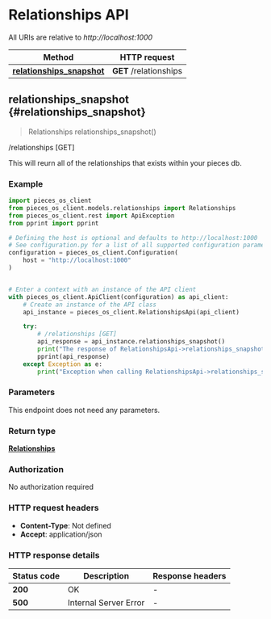 # Relationships API

All URIs are relative to *http://localhost:1000*

Method | HTTP request
------------- | -------------
[**relationships_snapshot**](RelationshipsApi#relationships_snapshot) | **GET** /relationships


## **relationships_snapshot** {#relationships_snapshot}
> Relationships relationships_snapshot()

/relationships [GET]

This will reurn all of the relationships that exists within your pieces db.

### Example


```python
import pieces_os_client
from pieces_os_client.models.relationships import Relationships
from pieces_os_client.rest import ApiException
from pprint import pprint

# Defining the host is optional and defaults to http://localhost:1000
# See configuration.py for a list of all supported configuration parameters.
configuration = pieces_os_client.Configuration(
    host = "http://localhost:1000"
)


# Enter a context with an instance of the API client
with pieces_os_client.ApiClient(configuration) as api_client:
    # Create an instance of the API class
    api_instance = pieces_os_client.RelationshipsApi(api_client)

    try:
        # /relationships [GET]
        api_response = api_instance.relationships_snapshot()
        print("The response of RelationshipsApi->relationships_snapshot:\n")
        pprint(api_response)
    except Exception as e:
        print("Exception when calling RelationshipsApi->relationships_snapshot: %s\n" % e)
```



### Parameters

This endpoint does not need any parameters.

### Return type

[**Relationships**](../models/Relationships)

### Authorization

No authorization required

### HTTP request headers

 - **Content-Type**: Not defined
 - **Accept**: application/json

### HTTP response details

| Status code | Description | Response headers |
|-------------|-------------|------------------|
**200** | OK |  -  |
**500** | Internal Server Error |  -  |




